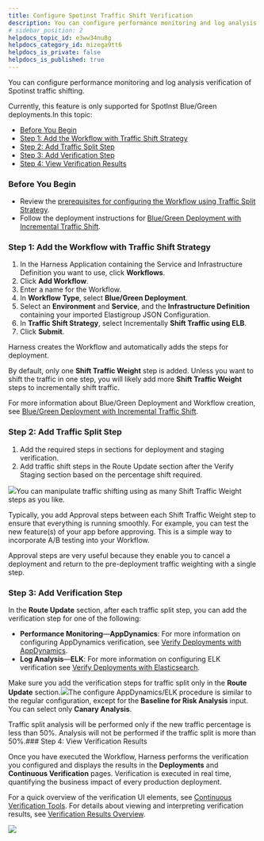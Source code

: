 ```yaml
---
title: Configure Spotinst Traffic Shift Verification
description: You can configure performance monitoring and log analysis verification of Spotinst traffic shifting. Currently, this feature is only supported for SpotInst Blue/Green deployments. In this topic --  Befo…
# sidebar_position: 2
helpdocs_topic_id: e3ww34nu8g
helpdocs_category_id: mizega9tt6
helpdocs_is_private: false
helpdocs_is_published: true
---
```


You can configure performance monitoring and log analysis verification of Spotinst traffic shifting. 

Currently, this feature is only supported for SpotInst Blue/Green deployments.In this topic:

* [Before You Begin](#before_you_begin)
* [Step 1: Add the Workflow with Traffic Shift Strategy](#step_1_add_the_workflow_with_traffic_shift_strategy)
* [Step 2: Add Traffic Split Step](#step_2_add_traffic_split_step)
* [Step 3: Add Verification Step](#step_3_add_verification_step)
* [Step 4: View Verification Results](#step_4_view_verification_results)

### Before You Begin

* Review the [prerequisites for configuring the Workflow using Traffic Split Strategy](/article/bkxhdsur2z-ami-elastigroup#spotinst_prerequisites).
* Follow the deployment instructions for [Blue/Green Deployment with Incremental Traffic Shift](/article/bkxhdsur2z-ami-elastigroup#blue_green_with_incremental_traffic_shift).

### Step 1: Add the Workflow with Traffic Shift Strategy

1. In the Harness Application containing the Service and Infrastructure Definition you want to use, click **Workflows**.
2. Click **Add Workflow**.
3. Enter a name for the Workflow.
4. In **Workflow Type**, select **Blue/Green Deployment**.
5. Select an **Environment** and **Service**, and the **Infrastructure Definition** containing your imported Elastigroup JSON Configuration.
6. In **Traffic Shift Strategy**, select Incrementally **Shift Traffic using ELB**.
7. Click **Submit**.

Harness creates the Workflow and automatically adds the steps for deployment.

By default, only one **Shift Traffic Weight** step is added. Unless you want to shift the traffic in one step, you will likely add more **Shift Traffic Weight** steps to incrementally shift traffic.

For more information about Blue/Green Deployment and Workflow creation, see [Blue/Green Deployment with Incremental Traffic Shift](https://docs.harness.io/article/bkxhdsur2z-ami-elastigroup#blue_green_with_incremental_traffic_shift).

### Step 2: Add Traffic Split Step

1. Add the required steps in sections for deployment and staging verification.
2. Add traffic shift steps in the Route Update section after the Verify Staging section based on the percentage shift required.

![](https://files.helpdocs.io/kw8ldg1itf/articles/e3ww34nu8g/1595996900071/configurephaseshift.png)You can manipulate traffic shifting using as many Shift Traffic Weight steps as you like.

Typically, you add Approval steps between each Shift Traffic Weight step to ensure that everything is running smoothly. For example, you can test the new feature(s) of your app before approving. This is a simple way to incorporate A/B testing into your Workflow.

Approval steps are very useful because they enable you to cancel a deployment and return to the pre-deployment traffic weighting with a single step.

### Step 3: Add Verification Step

In the **Route Update** section, after each traffic split step, you can add the verification step for one of the following:

* **Performance Monitoring**—**AppDynamics**: For more information on configuring AppDynamics verification, see [Verify Deployments with AppDynamics](https://docs.harness.io/article/ehezyvz163-3-verify-deployments-with-app-dynamics).
* **Log Analysis**—**ELK**: For more information on configuring ELK verification see [Verify Deployments with Elasticsearch](https://docs.harness.io/article/e2eghvcyas-3-verify-deployments-with-elasticsearch).

Make sure you add the verification steps for traffic split only in the **Route Update** section.![](https://files.helpdocs.io/kw8ldg1itf/articles/e3ww34nu8g/1595997062180/add-step-traffic-split-cv.png)The configure AppDynamics/ELK procedure is similar to the regular configuration, except for the **Baseline for Risk Analysis** input. You can select only **Canary Analysis**.

Traffic split analysis will be performed only if the new traffic percentage is less than 50%. Analysis will not be performed if the traffic split is more than 50%.### Step 4: View Verification Results

Once you have executed the Workflow, Harness performs the verification you configured and displays the results in the **Deployments** and **Continuous Verification** pages. Verification is executed in real time, quantifying the business impact of every production deployment.

For a quick overview of the verification UI elements, see [Continuous Verification Tools](https://docs.harness.io/article/xldc13iv1y-meet-harness#continuous_verification_tools). For details about viewing and interpreting verification results, see [Verification Results Overview](https://docs.harness.io/article/2la30ysdz7-deployment-verification-results).

![](https://files.helpdocs.io/kw8ldg1itf/articles/e3ww34nu8g/1596093933437/cv-tsout-2.png)
